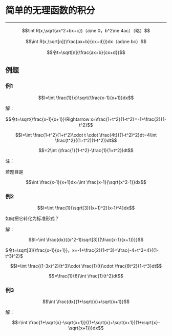 # 简单的无理函数的积分

---

$$\int R(x,\sqrt{ax^2+bx+c})（a\ne 0，b^2\ne 4ac）（略）$$

$$\int R(x,\sqrt[n]{\frac{ax+b}{cx+d}})dx（ad\ne bc）$$

$$令t=\sqrt[n]{\frac{ax+b}{cx+d}}$$

## 例题

### 例1

$$I=\int \frac{1}{x}\sqrt{\frac{x-1}{x+1}}dx$$

解：

$$令t=\sqrt{\frac{x-1}{x+1}}\Rightarrow x=\frac{1+t^2}{1-t^2}=-1+\frac{2}{1-t^2}$$

$$I=\int \frac{1-t^2}{1+t^2}\cdot t \cdot \frac{4t}{(1-t^2)^2}dt=4\int \frac{t^2}{(1+t^2)(1-t^2)}dt$$

$$=2\int (\frac{1}{1-t^2}-\frac{1}{1+t^2})dt$$

注：

若题目是

$$\int \frac{x-1}{x+1}dx=\int \frac{x-1}{\sqrt{x^2-1}}dx$$

### 例2

$$I=\int \frac{1}{\sqrt[3]{(x+1)^2}(x-1)^4}dx$$

如何把它转化为标准形式？

解：

$$I=\int \frac{dx}{(x^2-1)\sqrt[3]{(\frac{x-1}{x+1})}}$$

$令t=\sqrt[3]{\frac{x-1}{x+1}}，x=-1+\frac{2}{1-t^3}=\frac{-4+t^3+4}{(1-t^3)^2}$

$$I=\int \frac{(1-3x)^2}{t^3}\cdot \frac{1}{t}\cdot \frac{6t^2}{1-t^3}dt$$

$$=\frac{1}{6}\int \frac{1}{t^2}dt$$

### 例3

$$\int \frac{dx}{1+\sqrt{x}+\sqrt{x+1}}$$

解：

$$=\int \frac{1+\sqrt{x}-\sqrt{x+1}}{(1+\sqrt{x}+\sqrt{x+1})(1+\sqrt{x}-\sqrt{x+1})}dx$$

$$$$